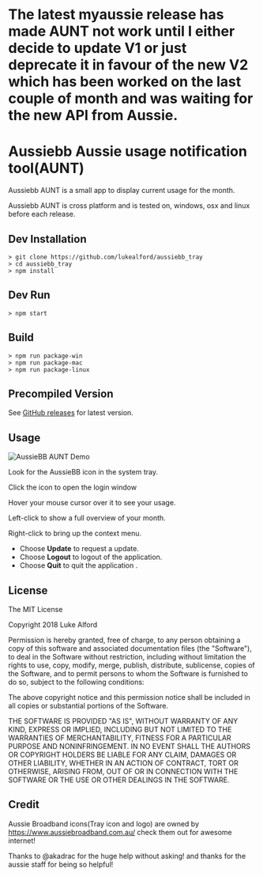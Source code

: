 
# The latest myaussie release has made AUNT not work until I either decide to update V1 or just deprecate it in favour of the new V2 which has been worked on the last couple of month and was waiting for the new API from Aussie.

# Aussiebb Aussie usage notification tool(AUNT)

Aussiebb AUNT is a small app to display current usage for the month.

Aussiebb AUNT is cross platform and is tested on, windows, osx and linux before each release.

## Dev Installation

    > git clone https://github.com/lukealford/aussiebb_tray
    > cd aussiebb_tray
    > npm install

## Dev Run

    > npm start

## Build

    > npm run package-win
    > npm run package-mac
    > npm run package-linux
    
## Precompiled Version
See [GitHub releases](https://github.com/lukealford/aussiebb_tray/releases) for latest version.

## Usage

![AussieBB AUNT Demo](https://i.imgur.com/purVdaZ.gif)

Look for the AussieBB icon in the system tray.

Click the icon to open the login window

Hover your mouse cursor over it to see your usage.

Left-click to show a full overview of your month.

Right-click to bring up the context menu. 
* Choose **Update** to request a update. 
* Choose **Logout** to logout of the application.
* Choose **Quit** to quit the application .



## License



The MIT License

Copyright 2018 Luke Alford

Permission is hereby granted, free of charge, to any person obtaining a copy of this software and associated documentation files (the "Software"), to deal in the Software without restriction, including without limitation the rights to use, copy, modify, merge, publish, distribute, sublicense, copies of the Software, and to permit persons to whom the Software is furnished to do so, subject to the following conditions:

The above copyright notice and this permission notice shall be included in all copies or substantial portions of the Software.

THE SOFTWARE IS PROVIDED "AS IS", WITHOUT WARRANTY OF ANY KIND, EXPRESS OR IMPLIED, INCLUDING BUT NOT LIMITED TO THE WARRANTIES OF MERCHANTABILITY, FITNESS FOR A PARTICULAR PURPOSE AND NONINFRINGEMENT. IN NO EVENT SHALL THE AUTHORS OR COPYRIGHT HOLDERS BE LIABLE FOR ANY CLAIM, DAMAGES OR OTHER LIABILITY, WHETHER IN AN ACTION OF CONTRACT, TORT OR OTHERWISE, ARISING FROM, OUT OF OR IN CONNECTION WITH THE SOFTWARE OR THE USE OR OTHER DEALINGS IN THE SOFTWARE.


## Credit 
Aussie Broadband icons(Tray icon and logo) are owned by https://www.aussiebroadband.com.au/ check them out for awesome internet!

Thanks to @akadrac for the huge help without asking! and thanks for the aussie staff for being so helpful!
